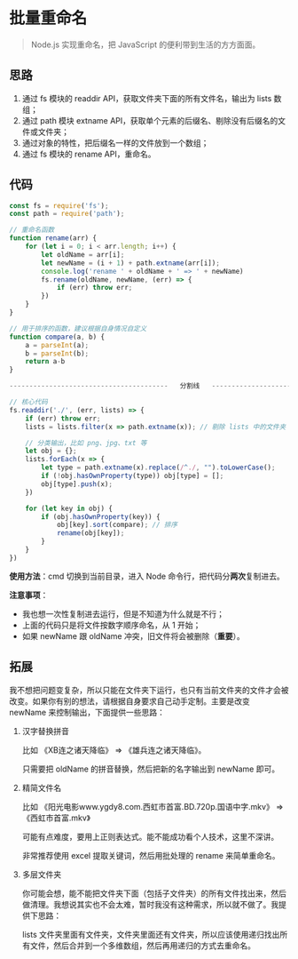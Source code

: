 # 批量重命名

> Node.js 实现重命名，把 JavaScript 的便利带到生活的方方面面。

## 思路

1. 通过 fs 模块的 readdir API，获取文件夹下面的所有文件名，输出为 lists 数组；
2. 通过 path 模块 extname API，获取单个元素的后缀名、剔除没有后缀名的文件或文件夹；
3. 通过对象的特性，把后缀名一样的文件放到一个数组；
4. 通过 fs 模块的 rename API，重命名。

## 代码

```js
const fs = require('fs');
const path = require('path');

// 重命名函数
function rename(arr) {
    for (let i = 0; i < arr.length; i++) {
        let oldName = arr[i];
        let newName = (i + 1) + path.extname(arr[i]);
        console.log('rename ' + oldName + ' => ' + newName)
        fs.rename(oldName, newName, (err) => {
            if (err) throw err;
        })
    }
}

// 用于排序的函数，建议根据自身情况自定义
function compare(a, b) {
    a = parseInt(a);
    b = parseInt(b);
	return a-b
}

----------------------------------------   分割线   --------------------------------------

// 核心代码
fs.readdir('./', (err, lists) => {
    if (err) throw err;
    lists = lists.filter(x => path.extname(x)); // 剔除 lists 中的文件夹

    // 分类输出，比如 png、jpg、txt 等
    let obj = {};
    lists.forEach(x => {
        let type = path.extname(x).replace(/^./, "").toLowerCase();
        if (!obj.hasOwnProperty(type)) obj[type] = [];
        obj[type].push(x);
    })

    for (let key in obj) {
        if (obj.hasOwnProperty(key)) {
            obj[key].sort(compare); // 排序
            rename(obj[key]);
        }
    }
})
```

**使用方法**：cmd 切换到当前目录，进入 Node 命令行，把代码分**两次**复制进去。

**注意事项**：

- 我也想一次性复制进去运行，但是不知道为什么就是不行；
- 上面的代码只是将文件按数字顺序命名，从 1 开始；
- 如果 newName 跟 oldName 冲突，旧文件将会被删除（**重要**）。

## 拓展

我不想把问题变复杂，所以只能在文件夹下运行，也只有当前文件夹的文件才会被改变。如果你有别的想法，请根据自身要求自己动手定制。主要是改变 newName 来控制输出，下面提供一些思路：

1. 汉字替换拼音

   比如 《XB连之诸天降临》 => 《雄兵连之诸天降临》。

   只需要把 oldName 的拼音替换，然后把新的名字输出到 newName 即可。

2. 精简文件名

   比如 《阳光电影www.ygdy8.com.西虹市首富.BD.720p.国语中字.mkv》 => 《西虹市首富.mkv》

   可能有点难度，要用上正则表达式。能不能成功看个人技术，这里不深讲。

   非常推荐使用 excel 提取关键词，然后用批处理的 rename 来简单重命名。

3. 多层文件夹

   你可能会想，能不能把文件夹下面（包括子文件夹）的所有文件找出来，然后做清理。我想说其实也不会太难，暂时我没有这种需求，所以就不做了。我提供下思路：

   lists 文件夹里面有文件夹，文件夹里面还有文件夹，所以应该使用递归找出所有文件，然后合并到一个多维数组，然后再用递归的方式去重命名。

